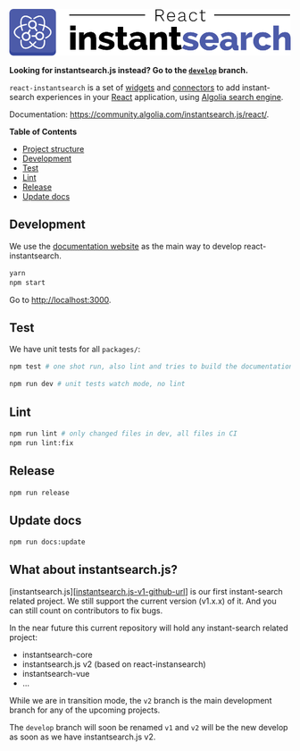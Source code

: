 [![react-instantsearch logo][readme-logo]][website-url]

**Looking for instantsearch.js instead? Go to the [`develop`][instantsearch.js-v1-github-url] branch.**

`react-instantsearch` is a set of [widgets][widgets-url] and [connectors][connectors-url] to add instant-search
experiences in your [React][react-url] application, using [Algolia search engine][algolia-url].

Documentation: <https://community.algolia.com/instantsearch.js/react/>.

<!-- START doctoc generated TOC please keep comment here to allow auto update -->
<!-- DON'T EDIT THIS SECTION, INSTEAD RE-RUN doctoc TO UPDATE -->
**Table of Contents**

- [Project structure](#project-structure)
- [Development](#development)
- [Test](#test)
- [Lint](#lint)
- [Release](#release)
- [Update docs](#update-docs)

<!-- END doctoc generated TOC please keep comment here to allow auto update -->

## Development

We use the [documentation website][website-url] as the main way to develop react-instantsearch.

```sh
yarn
npm start
```

Go to <http://localhost:3000>.

## Test

We have unit tests for all `packages/`:

```sh
npm test # one shot run, also lint and tries to build the documentation
```

```sh
npm run dev # unit tests watch mode, no lint
```

## Lint

```sh
npm run lint # only changed files in dev, all files in CI
npm run lint:fix
```

## Release

```sh
npm run release
```

## Update docs

```sh
npm run docs:update
```

## What about instantsearch.js?

[instantsearch.js][[instantsearch.js-v1-github-url]] is our first instant-search related project. We still support the current version (v1.x.x) of it. And you can still count on contributors to fix bugs.

In the near future this current repository will hold any instant-search related project:
- instantsearch-core
- instantsearch.js v2 (based on react-instansearch)
- instantsearch-vue
- …

While we are in transition mode, the `v2` branch is the main development branch for any of the upcoming projects.

The `develop` branch will soon be renamed `v1` and `v2` will be the new develop as soon as we have instantsearch.js v2.

[readme-logo]: ./docgen/readme-logo.png
[website-url]: https://community.algolia.com/instantsearch.js/react/
[algolia-url]: https://www.algolia.com/
[react-url]: https://facebook.github.io/react/
[widgets-url]: https://community.algolia.com/instantsearch.js/react/widgets/
[connectors-url]: https://community.algolia.com/instantsearch.js/react/widgets/connectors/
[instantsearch.js-v1-github-url]: https://github.com/algolia/instantsearch.js/tree/develop
